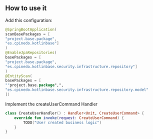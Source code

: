 ## How to use it

Add this configuration:
```kotlin
@SpringBootApplication(
scanBasePackages = [
"project.base.package",
"es.cpinedo.kotlinbase"]
)
@EnableJpaRepositories(
basePackages = [
"project.base.package",
"es.cpinedo.kotlinbase.security.infrastructure.repository"]
)
@EntityScan(
basePackages = [
""project.base.package",", 
"es.cpinedo.kotlinbase.security.infrastructure.repository.model"
])
```

Implement the createUserCommand Handler

```kotlin
class CreateUserHandler() : Handler<Unit, CreateUserCommand> {
    override fun invoke(request: CreateUserCommand) {
        TODO("User created business logic")
    }
}
```